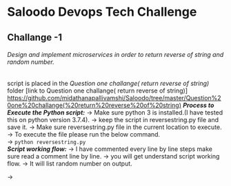 # Saloodo Devops Tech Challenge 
## Challange -1 
###### Design and implement microservices in order to return reverse of string and random number.
script is placed in the _Question one challange( return reverse of string)_ folder [link to Question one challange( return reverse of string)]
https://github.com/midathanapallivamshi/Saloodo/tree/master/Question%20one%20challange(%20return%20reverse%20of%20string)
**_Process to Execute the Python script:_**
-> Make sure python 3 is installed.(I have tested this on python version 3.7.4).
-> keep the script in reversestring.py file and save it.
-> Make sure reversestring.py file in the current location to execute.
-> To execute the file please run  the below command.    
-> ```python reversestring.py```    
**_Script working flow:_**
 -> I have commented every line by line steps make sure read a comment line by line.
 -> you will get understand script working flow. 
 -> It will list random number on output.

-> 


